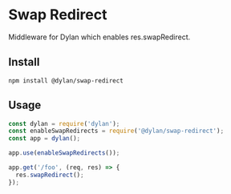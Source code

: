 # Swap Redirect

Middleware for Dylan which enables res.swapRedirect.

## Install

`npm install @dylan/swap-redirect`

## Usage

``` js
const dylan = require('dylan');
const enableSwapRedirects = require('@dylan/swap-redirect');
const app = dylan();

app.use(enableSwapRedirects());

app.get('/foo', (req, res) => {
  res.swapRedirect();
});
```

